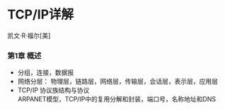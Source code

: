 # TCP/IP详解
凯文·R·福尔[美] 

### 第1章 概述
* 分组，连接，数据报
* 网络分层： 物理层，链路层，网络层，传输层，会话层，表示层，应用层  
* TCP/IP 协议族结构与协议  
  ARPANET模型，TCP/IP中的复用分解和封装，端口号，名称地址和DNS

